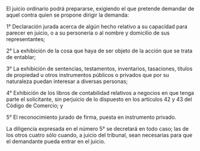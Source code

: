 El juicio ordinario podrá prepararse, exigiendo el que pretende demandar de aquel contra quien se propone dirigir la demanda:

1° Declaración jurada acerca de algún hecho relativo a su capacidad para parecer en juicio, o a su personería o al nombre y domicilio de sus representantes;

2° La exhibición de la cosa que haya de ser objeto de la acción que se trata de entablar;

3° La exhibición de sentencias, testamentos, inventarios, tasaciones, títulos de propiedad u otros instrumentos públicos o privados que por su naturaleza puedan interesar a diversas personas;

4° Exhibición de los libros de contabilidad relativos a negocios en que tenga parte el solicitante, sin perjuicio de lo dispuesto en los artículos 42 y 43 del Código de Comercio; y

5° El reconocimiento jurado de firma, puesta en instrumento privado.

La diligencia expresada en el número 5° se decretará en todo caso; las de los otros cuatro sólo cuando, a juicio del tribunal, sean necesarias para que el demandante pueda entrar en el juicio.